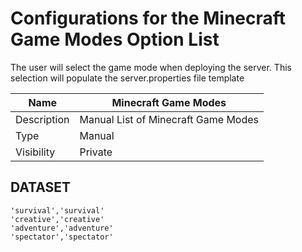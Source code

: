 # Configurations for the Minecraft Game Modes Option List

The user will select the game mode when deploying the server. This selection will populate the server.properties file template

| Name        	| Minecraft Game Modes                	|
|-------------	|-------------------------------------	|
| Description 	| Manual List of Minecraft Game Modes 	|
| Type        	| Manual                              	|
| Visibility  	| Private                             	|

## DATASET
```
'survival','survival'
'creative','creative'
'adventure','adventure'
'spectator','spectator'
```